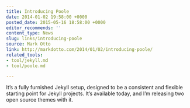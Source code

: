 ```yaml
---
title: Introducing Poole
date: 2014-01-02 19:58:00 +0000
posted_date: 2015-05-16 18:58:00 +0000
editor_recommends: ''
content_type: News
slug: links/introducing-poole
source: Mark Otto
link: http://markdotto.com/2014/01/02/introducing-poole/
related_tools:
- tool/jekyll.md
- tool/poole.md

---
```

It’s a fully furnished Jekyll setup, designed to be a consistent and flexible starting point for Jekyll projects. It’s available today, and I’m releasing two open source themes with it.
